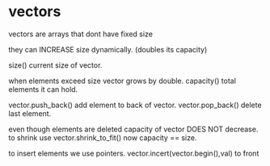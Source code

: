 # vectors

vectors are arrays that dont have fixed size

they can INCREASE size dynamically. (doubles its capacity)

size() current size of vector.

when elements exceed size vector grows by double.
capacity() total elements it can hold.

vector.push_back() add element to back of vector.
vector.pop_back() delete last element.

even though elements are deleted capacity of vector DOES NOT decrease.
to shrink use vector.shrink_to_fit()
now capacity == size.

to insert elements we use pointers.
vector.incert(vector.begin(),val) to front





